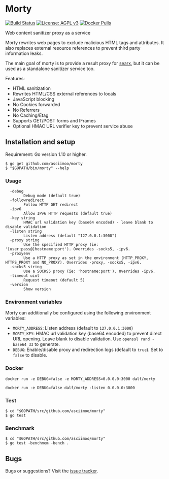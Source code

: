 # Morty

[![Build Status](https://travis-ci.org/asciimoo/morty.svg)](https://travis-ci.org/asciimoo/morty)
[![License: AGPL v3](https://img.shields.io/badge/License-AGPL%20v3-blue.svg)](https://www.gnu.org/licenses/agpl-3.0)
[![Docker Pulls](https://img.shields.io/docker/pulls/dalf/morty)](https://hub.docker.com/r/dalf/morty)

Web content sanitizer proxy as a service

Morty rewrites web pages to exclude malicious HTML tags and attributes. It also replaces external resource references to prevent third party information leaks.

The main goal of morty is to provide a result proxy for [searx](https://asciimoo.github.com/searx/), but it can be used as a standalone sanitizer service too.

Features:

 - HTML sanitization
 - Rewrites HTML/CSS external references to locals
 - JavaScript blocking
 - No Cookies forwarded
 - No Referrers
 - No Caching/Etag
 - Supports GET/POST forms and IFrames
 - Optional HMAC URL verifier key to prevent service abuse


## Installation and setup
Requirement: Go version 1.10 or higher.

```
$ go get github.com/asciimoo/morty
$ "$GOPATH/bin/morty" --help
```

### Usage

```
  -debug
        Debug mode (default true)
  -followredirect
        Follow HTTP GET redirect
  -ipv6
        Allow IPv6 HTTP requests (default true)
  -key string
        HMAC url validation key (base64 encoded) - leave blank to disable validation
  -listen string
        Listen address (default "127.0.0.1:3000")
  -proxy string
        Use the specified HTTP proxy (ie: '[user:pass@]hostname:port'). Overrides -socks5, -ipv6.
  -proxyenv
        Use a HTTP proxy as set in the environment (HTTP_PROXY, HTTPS_PROXY and NO_PROXY). Overrides -proxy, -socks5, -ipv6.
  -socks5 string
        Use a SOCKS5 proxy (ie: 'hostname:port'). Overrides -ipv6.
  -timeout uint
        Request timeout (default 5)
  -version
        Show version
```

### Environment variables

Morty can additionally be configured using the following environment variables:
- `MORTY_ADDRESS`: Listen address (default to `127.0.0.1:3000`)
- `MORTY_KEY`: HMAC url validation key (base64 encoded) to prevent direct URL opening. Leave blank to disable validation. Use `openssl rand -base64 33` to generate.
- `DEBUG`: Enable/disable proxy and redirection logs (default to `true`). Set to `false` to disable.

### Docker

```
docker run -e DEBUG=false -e MORTY_ADDRESS=0.0.0.0:3000 dalf/morty
```

```
docker run -e DEBUG=false dalf/morty -listen 0.0.0.0:3000
```


### Test

```
$ cd "$GOPATH/src/github.com/asciimoo/morty"
$ go test
```


### Benchmark

```
$ cd "$GOPATH/src/github.com/asciimoo/morty"
$ go test -benchmem -bench .
```


## Bugs

Bugs or suggestions? Visit the [issue tracker](https://github.com/asciimoo/morty/issues).
